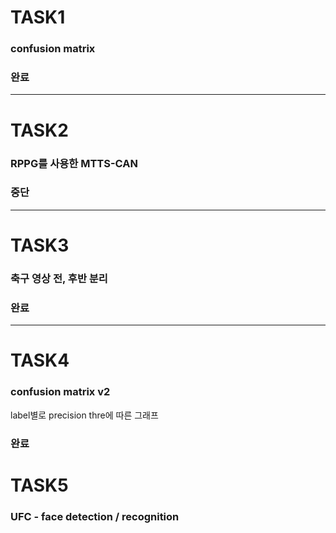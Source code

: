 # TASK1
### confusion matrix
### 완료

---
# TASK2
### RPPG를 사용한 MTTS-CAN
### 중단

---
# TASK3
### 축구 영상 전, 후반 분리 
### 완료

---
# TASK4
### confusion matrix v2
label별로 precision thre에 따른 그래프
### 완료

# TASK5
### UFC - face detection / recognition 
